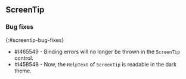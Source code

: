 ## ScreenTip   

### Bug fixes
{:#screentip-bug-fixes}

* \#I465549 - Binding errors will no longer be thrown in the `ScreenTip` control.
* \#I458548 - Now, the `HelpText` of `ScreenTip` is readable in the dark theme.